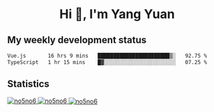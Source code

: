<h1 align="center">Hi 👋, I'm Yang Yuan</h1>


## My weekly development status
<!--START_SECTION:waka-->

```txt
Vue.js       16 hrs 9 mins   ███████████████████████▒░   92.75 %
TypeScript   1 hr 15 mins    █▓░░░░░░░░░░░░░░░░░░░░░░░   07.25 %
```

<!--END_SECTION:waka-->

## Statistics
<a href="https://github.com/anuraghazra/github-readme-stats">
  <img src="https://github-readme-stats.vercel.app/api/top-langs/?username=no5no6&theme=dracula" alt="no5no6">
</a>
<a href="https://github.com/anuraghazra/github-readme-stats">
  <img src="https://github-readme-stats.vercel.app/api?username=no5no6&show_icons=true&theme=dracula&line_height=40" alt="no5no6">
</a>
<a href="https://github.com/anuraghazra/github-readme-stats">
  <img align="center" src="https://github-readme-streak-stats.herokuapp.com/?user=no5no6&theme=dracula" alt="no5no6" />
</a>